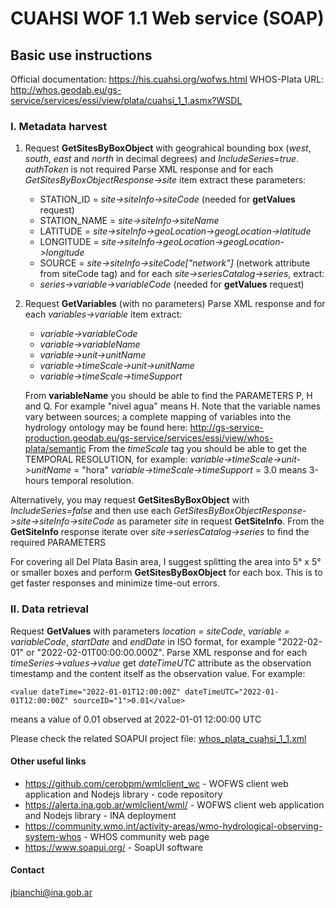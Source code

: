 
# CUAHSI WOF 1.1 Web service (SOAP)

## Basic use instructions

Official documentation: https://his.cuahsi.org/wofws.html
WHOS-Plata URL: http://whos.geodab.eu/gs-service/services/essi/view/plata/cuahsi_1_1.asmx?WSDL

 ### I. Metadata harvest

1. Request **GetSitesByBoxObject** with geograhical bounding box (*west*, *south*, *east* and *north* in decimal degrees) and *IncludeSeries=true*. *authToken* is not required
  Parse XML response and for each *GetSitesByBoxObjectResponse->site* item extract these parameters:
	- STATION_ID = *site->siteInfo->siteCode* (needed for **getValues** request)
	- STATION_NAME = *site->siteInfo->siteName*
	- LATITUDE = *site->siteInfo->geoLocation->geogLocation->latitude*
	- LONGITUDE = *site->siteInfo->geoLocation->geogLocation->longitude*
	- SOURCE = *site->siteInfo->siteCode["network"]* (network attribute from siteCode tag)
 and for each *site->seriesCatalog->series*, extract:
    - *series->variable->variableCode* (needed for **getValues** request)

2. Request **GetVariables** (with no parameters)
  Parse XML response and for each *variables->variable* item extract:
	- *variable->variableCode*
	- *variable->variableName*
	- *variable->unit->unitName*
	- *variable->timeScale->unit->unitName*
	- *variable->timeScale->timeSupport*
  
   From **variableName** you should be able to find the PARAMETERS P, H and Q. For example "nivel agua" means H. Note that the variable names vary between sources; a complete mapping of variables into the hydrology ontology may be found here: http://gs-service-production.geodab.eu/gs-service/services/essi/view/whos-plata/semantic
  From the *timeScale* tag you should be able to get the TEMPORAL RESOLUTION, for example:
		*variable->timeScale->unit->unitName* = "hora"
		*variable->timeScale->timeSupport* = 3.0
  means 3-hours temporal resolution.

Alternatively, you may request **GetSitesByBoxObject** with *IncludeSeries=false* and then use each *GetSitesByBoxObjectResponse->site->siteInfo->siteCode* as parameter *site* in request **GetSiteInfo**. From the **GetSiteInfo** response iterate over *site->seriesCatalog->series* to find the required PARAMETERS

For covering all Del Plata Basin area, I suggest splitting the area into 5° x 5° or smaller boxes and perform **GetSitesByBoxObject** for each box. This is to get faster responses and minimize time-out errors.

### II. Data retrieval
Request **GetValues** with parameters *location = siteCode*, *variable = variableCode*, *startDate* and *endDate* in ISO format, for example "2022-02-01" or "2022-02-01T00:00:00.000Z".
Parse XML response and for each *timeSeries->values->value* get *dateTimeUTC* attribute as the observation timestamp and the content itself as the observation value. For example:

	<value dateTime="2022-01-01T12:00:00Z" dateTimeUTC="2022-01-01T12:00:00Z" sourceID="1">0.01</value>

means a value of 0.01 observed at 2022-01-01 12:00:00 UTC

Please check the related SOAPUI project file: [whos_plata_cuahsi_1_1.xml](whos_plata_cuahsi_1_1.xml)

#### Other useful links
- https://github.com/cerobpm/wmlclient_wc - WOFWS client web application and Nodejs library - code repository   
- https://alerta.ina.gob.ar/wmlclient/wml/ - WOFWS client web application and Nodejs library - INA deployment
- https://community.wmo.int/activity-areas/wmo-hydrological-observing-system-whos  - WHOS community web page
- https://www.soapui.org/ - SoapUI software
#### Contact
jbianchi@ina.gob.ar
